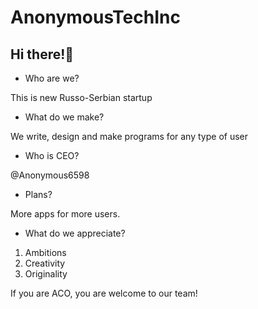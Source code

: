 # AnonymousTechInc
## Hi there!👋

- Who are we?

This is new Russo-Serbian startup

- What do we make?

We write, design and make programs for any type of user

- Who is CEO?

@Anonymous6598

- Plans?

More apps for more users.

- What do we appreciate?
1. Ambitions
2. Creativity
3. Originality

If you are ACO, you are welcome to our team!
